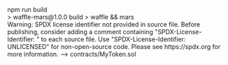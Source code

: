 <div id="termynal" data-termynal>
    <span data-ty="input"><span class="file-path"></span>npm run build</span>
    <br>
    <span data-ty> > waffle-mars@1.0.0 build</span>
    <span data-ty> > waffle && mars</span>
    <br>
    <span data-ty>Warning: SPDX license identifier not provided in source file. Before publishing, consider adding a comment containing "SPDX-License-Identifier: <SPDX-License>" to each source file. Use "SPDX-License-Identifier: UNLICENSED" for non-open-source code. Please see https://spdx.org for more information.</span>
    <span data-ty>--> contracts/MyToken.sol</span>
    <br>
    <span data-ty="input"><span class="file-path"></span></span>
</div>